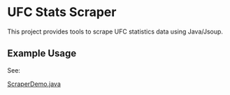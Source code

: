 # UFC Stats Scraper

This project provides tools to scrape UFC statistics data using Java/Jsoup.

## Example Usage

See:

[ScraperDemo.java](https://github.com/schfme/ufc-stats-scraper/blob/main/src/test/java/me/schf/ufc/scraper/ScraperDemo.java)
